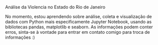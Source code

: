 Análise da Violencia no Estado do Rio de Janeiro

No momento, estou aprendendo sobre análise, coleta e visualização de dados com Python mais especificamente Jupyter Notebook, usando as bibliotecas pandas, matplotlib e seaborn. As informações podem conter erros, sinta-se à vontade para entrar em contato comigo para troca de informações :)
